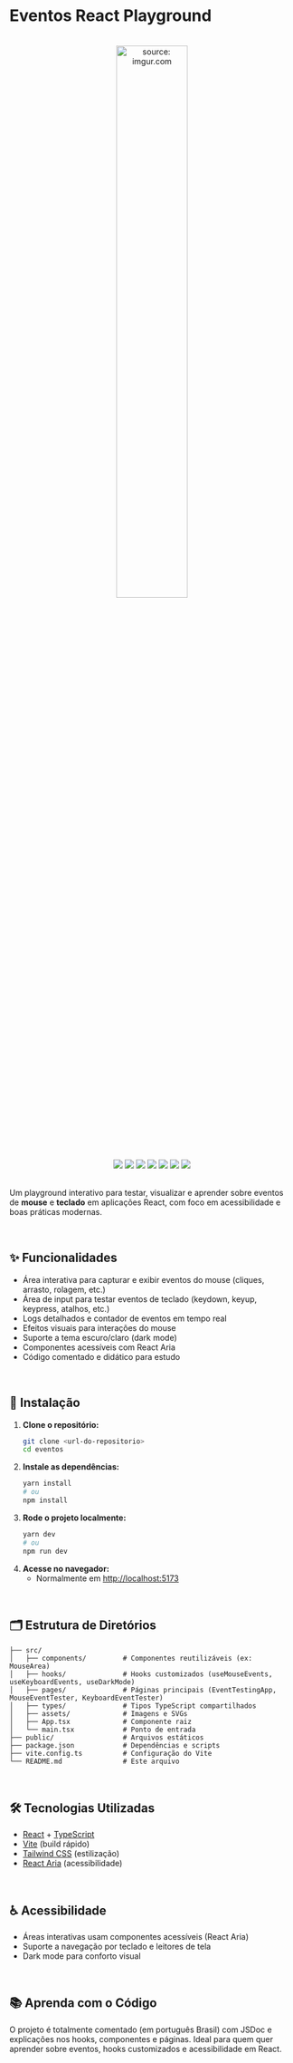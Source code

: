 # Eventos React Playground

<br />

<div align="center">     
     <img src="https://i.imgur.com/AzshGmS.png" title="source: imgur.com" width="50%"/>
</div> 

<br />

<div align="center">   
    <img src="https://img.shields.io/github/languages/top/rafaelq80/eventos_react?style=flat-square" />
    <img src="https://img.shields.io/github/repo-size/rafaelq80/eventos_react?style=flat-square" />   
     <img src="https://img.shields.io/github/languages/count/rafaelq80/eventos_react?style=flat-square" />
    <img src="https://img.shields.io/github/last-commit/rafaelq80/eventos_react?style=flat-square" />
    <img src="https://img.shields.io/github/issues/rafaelq80/eventos_react?style=flat-square" />
  <img src="https://img.shields.io/github/issues-pr/rafaelq80/eventos_react?style=flat-square" />
    <img src="https://img.shields.io/badge/status-em%20desenvolvimento-yellow?style=flat-square" /> 
</div>

<br />

Um playground interativo para testar, visualizar e aprender sobre eventos de **mouse** e **teclado** em aplicações React, com foco em acessibilidade e boas práticas modernas.

<br />

## ✨ Funcionalidades
- Área interativa para capturar e exibir eventos do mouse (cliques, arrasto, rolagem, etc.)
- Área de input para testar eventos de teclado (keydown, keyup, keypress, atalhos, etc.)
- Logs detalhados e contador de eventos em tempo real
- Efeitos visuais para interações do mouse
- Suporte a tema escuro/claro (dark mode)
- Componentes acessíveis com React Aria
- Código comentado e didático para estudo

<br />

## 🚀 Instalação

1. **Clone o repositório:**
   ```bash
   git clone <url-do-repositorio>
   cd eventos
   ```
2. **Instale as dependências:**
   ```bash
   yarn install
   # ou
   npm install
   ```
3. **Rode o projeto localmente:**
   ```bash
   yarn dev
   # ou
   npm run dev
   ```
4. **Acesse no navegador:**
   - Normalmente em [http://localhost:5173](http://localhost:5173)

<br />

## 🗂️ Estrutura de Diretórios

```
├── src/
│   ├── components/         # Componentes reutilizáveis (ex: MouseArea)
│   ├── hooks/              # Hooks customizados (useMouseEvents, useKeyboardEvents, useDarkMode)
│   ├── pages/              # Páginas principais (EventTestingApp, MouseEventTester, KeyboardEventTester)
│   ├── types/              # Tipos TypeScript compartilhados
│   ├── assets/             # Imagens e SVGs
│   ├── App.tsx             # Componente raiz
│   └── main.tsx            # Ponto de entrada
├── public/                 # Arquivos estáticos
├── package.json            # Dependências e scripts
├── vite.config.ts          # Configuração do Vite
└── README.md               # Este arquivo
```

<br />

## 🛠️ Tecnologias Utilizadas

- [React](https://react.dev/) + [TypeScript](https://www.typescriptlang.org/)
- [Vite](https://vitejs.dev/) (build rápido)
- [Tailwind CSS](https://tailwindcss.com/) (estilização)
- [React Aria](https://react-spectrum.adobe.com/react-aria/) (acessibilidade)

<br />

## ♿ Acessibilidade

- Áreas interativas usam componentes acessíveis (React Aria)
- Suporte a navegação por teclado e leitores de tela
- Dark mode para conforto visual

<br />

## 📚 Aprenda com o Código

O projeto é totalmente comentado (em português Brasil) com JSDoc e explicações nos hooks, componentes e páginas. Ideal para quem quer aprender sobre eventos, hooks customizados e acessibilidade em React.


